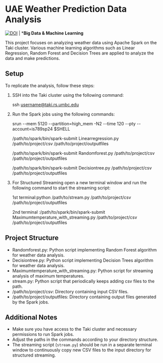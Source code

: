 # UAE Weather Prediction Data Analysis 

[![DOI](https://zenodo.org/badge/814232438.svg)](https://zenodo.org/doi/10.5281/zenodo.11998891) |  ***Big Data & Machine Learning**   



This project focuses on analyzing weather data using Apache Spark on the Taki cluster. Various machine learning algorithms such as Linear Regression, Random Forest and Decision Trees are applied to analyze the data and make predictions.

## Setup

To replicate the analysis, follow these steps:

1. SSH into the Taki cluster using the following command:
    
    ssh username@taki.rs.umbc.edu
    

2. Run the Spark jobs using the following commands:
    
    srun --mem 5120 --partition=high_mem -N2 --time 120 --pty --account=is789sp24 $SHELL

     /path/to/spark/bin/spark-submit Linearregression.py /path/to/project/csv /path/to/project/outputfiles

    /path/to/spark/bin/spark-submit Randomforest.py /path/to/project/csv /path/to/project/outputfiles

    /path/to/spark/bin/spark-submit Decisiontree.py /path/to/project/csv /path/to/project/outputfiles


4. For Structured Streaming open a new terminal window and run the following command to start the streaming script:
    
   1st terminal:python /path/to/stream.py /path/to/project/csv /path/to/project/outputfiles

   2nd terminal :/path/to/spark/bin/spark-submit Maximumtemperature_with_streaming.py /path/to/project/csv /path/to/project/outputfiles


    

## Project Structure

- Randomforest.py: Python script implementing Random Forest algorithm for weather data analysis.
- Decisiontree.py: Python script implementing Decision Trees algorithm for weather data analysis.
- Maximumtemperature_with_streaming.py: Python script for streaming analysis of maximum temperatures.
- stream.py: Python script that periodically keeps adding csv files to the path.
- /path/to/project/csv: Directory containing input CSV files.
- /path/to/project/outputfiles: Directory containing output files generated by the Spark jobs.

## Additional Notes

- Make sure you have access to the Taki cluster and necessary permissions to run Spark jobs.
- Adjust the paths in the commands according to your directory structure.
- The streaming script (`stream.py`) should be run in a separate terminal window to continuously copy new CSV files to the input directory for structured streaming.


